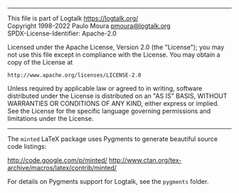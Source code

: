 ________________________________________________________________________

This file is part of Logtalk <https://logtalk.org/>  
Copyright 1998-2022 Paulo Moura <pmoura@logtalk.org>  
SPDX-License-Identifier: Apache-2.0

Licensed under the Apache License, Version 2.0 (the "License");
you may not use this file except in compliance with the License.
You may obtain a copy of the License at

    http://www.apache.org/licenses/LICENSE-2.0

Unless required by applicable law or agreed to in writing, software
distributed under the License is distributed on an "AS IS" BASIS,
WITHOUT WARRANTIES OR CONDITIONS OF ANY KIND, either express or implied.
See the License for the specific language governing permissions and
limitations under the License.
________________________________________________________________________


The `minted` LaTeX package uses Pygments to generate beautiful source
code listings:

http://code.google.com/p/minted/
http://www.ctan.org/tex-archive/macros/latex/contrib/minted/

For details on Pygments support for Logtalk, see the `pygments` folder.
